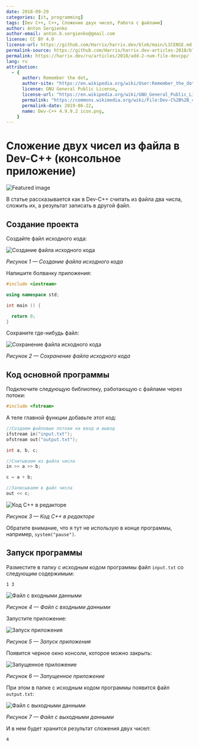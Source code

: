 ```yaml
---
date: 2018-09-29
categories: [it, programming]
tags: [Dev C++, C++, Сложение двух чисел, Работа с файлами]
author: Anton Sergienko
author-email: anton.b.sergienko@gmail.com
license: CC BY 4.0
license-url: https://github.com/Harrix/harrix.dev/blob/main/LICENSE.md
permalink-source: https://github.com/Harrix/harrix.dev-articles-2018/blob/main/add-2-num-file-devcpp/add-2-num-file-devcpp.md
permalink: https://harrix.dev/ru/articles/2018/add-2-num-file-devcpp/
lang: ru
attribution:
  - {
      author: Remember the dot,
      author-site: "https://en.wikipedia.org/wiki/User:Remember_the_dot",
      license: GNU General Public License,
      license-url: "https://en.wikipedia.org/wiki/GNU_General_Public_License",
      permalink: "https://commons.wikimedia.org/wiki/File:Dev-C%2B%2B_4.9.9.2_icon.png",
      permalink-date: 2019-06-22,
      name: Dev-C++ 4.9.9.2 icon.png,
    }
---
```


# Сложение двух чисел из файла в Dev-C++ (консольное приложение)

![Featured image](featured-image.svg)

В статье рассказывается как в Dev-C++ считать из файла два числа, сложить их, а результат записать в другой файл.

## Создание проекта

Создайте файл исходного кода:

![Создание файла исходного кода](img/new-source_01.png)

_Рисунок 1 — Создание файла исходного кода_

Напишите болванку приложения:

```cpp
#include <iostream>

using namespace std;

int main () {

  return 0;
}
```

Сохраните где-нибудь файл:

![Сохранение файла исходного кода](img/new-source_02.png)

_Рисунок 2 — Сохранение файла исходного кода_

## Код основной программы

Подключите следующую библиотеку, работающую с файлами через потоки:

```cpp
#include <fstream>
```

А теле главной функции добавьте этот код:

```cpp
//Создаем файловые потоки на ввод и вывод
ifstream in("input.txt");
ofstream out("output.txt");

int a, b, c;

//Считываем из файла числа
in >> a >> b;

c = a + b;

//Записываем в файл числа
out << c;
```

![Код C++ в редакторе](img/cpp.png)

_Рисунок 3 — Код C++ в редакторе_

Обратите внимание, что я тут не использую в конце программы, например, `system("pause")`.

## Запуск программы

Разместите в папку с исходным кодом программы файл `input.txt` со следующим содержимым:

```text
1 3
```

![Файл с входными данными](img/input.png)

_Рисунок 4 — Файл с входными данными_

Запустите приложение:

![Запуск приложения](img/run_01.png)

_Рисунок 5 — Запуск приложения_

Появится черное окно консоли, которое можно закрыть:

![Запущенное приложение](img/run_02.png)

_Рисунок 6 — Запущенное приложение_

При этом в папке с исходным кодом программы появится файл `output.txt`:

![Файл с выходными данными](img/output.png)

_Рисунок 7 — Файл с выходными данными_

И в нем будет хранится результат сложения двух чисел:

```text
4
```
